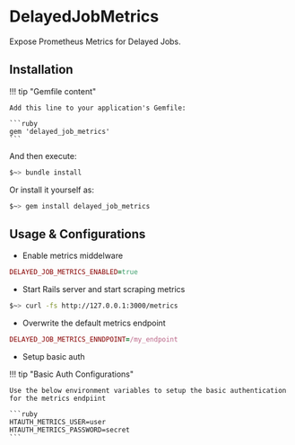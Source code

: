 # DelayedJobMetrics

Expose Prometheus Metrics for Delayed Jobs.

## Installation

!!! tip "Gemfile content"

    Add this line to your application's Gemfile:

    ```ruby
    gem 'delayed_job_metrics'
    ```

And then execute:

```sh
$~> bundle install
```

Or install it yourself as:

```sh
$~> gem install delayed_job_metrics
```

## Usage & Configurations

- Enable metrics middelware

```ruby
DELAYED_JOB_METRICS_ENABLED=true
```

- Start Rails server and start scraping metrics

```sh
$~> curl -fs http://127.0.0.1:3000/metrics
```

- Overwrite the default metrics endpoint

```ruby
DELAYED_JOB_METRICS_ENNDPOINT=/my_endpoint
```

- Setup basic auth

!!! tip "Basic Auth Configurations"

    Use the below environment variables to setup the basic authentication for the metrics endpiint
    
    ```ruby
    HTAUTH_METRICS_USER=user
    HTAUTH_METRICS_PASSWORD=secret
    ```
